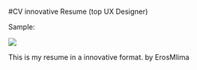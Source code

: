 #CV innovative Resume (top UX Designer)


Sample:

<img src="https://doc-0k-40-docs.googleusercontent.com/docs/securesc/b0r7vc052ge0ku4aimecltlt5lljgges/j518g0cdau91vsnmqvdi1j0pdm581v37/1629368475000/02952007866091310306/02952007866091310306/1PcktwBKVH2KORVfFhYi1EZyv8Sevs_6-?e=download&authuser=0&nonce=8q1ad96c4qa9k&user=02952007866091310306&hash=veu92092u30fn9ese8eu67qjg67o80pv">


This is my resume in a innovative format.
by ErosMlima



